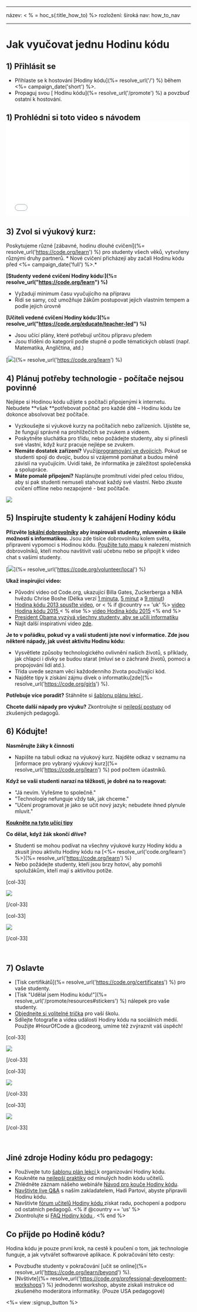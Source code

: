 * * *

název: < % = hoc_s(:title_how_to) %> rozložení: široká nav: how_to_nav

* * *

# Jak vyučovat jednu Hodinu kódu

## 1) Přihlásit se

  * Přihlaste se k hostování [Hodiny kódu](%= resolve_url('/') %) během <%= campaign_date('short') %>.
  * Propaguj svou [ Hodinu kódu](%= resolve_url('/promote') %) a povzbuď ostatní k hostování.

## 1) Prohlédni si toto video s návodem <iframe width="500" height="255" src="//www.youtube.com/embed/SrnvvWDm73k" frameborder="0" allowfullscreen></iframe>
## 3) Zvol si výukový kurz:

Poskytujeme různé [zábavné, hodinu dlouhé cvičení](%= resolve_url('https://code.org/learn') %) pro studenty všech věků, vytvořeny různými druhy partnerů. * Nové cvičení přicházejí aby začali Hodinu kódu před <%= campaign_date('full') %>.*

**[Studenty vedené cvičení Hodiny kódu:](%= resolve_url("https://code.org/learn") %)**

  * Vyžadují minimum času vyučujícího na přípravu
  * Řídí se samy, což umožňuje žákům postupovat jejich vlastním tempem a podle jejich úrovně

**[Učiteli vedené cvičení Hodiny kódu:](%= resolve_url("https://code.org/educate/teacher-led") %)**

  * Jsou učící plány, které potřebují určitou přípravu předem
  * Jsou tříděni do kategoríí podle stupně *a* podle tématických oblastí (např. Matematika, Angličtina, atd.)

[![](/images/fit-700/tutorials.png)](%= resolve_url('https://code.org/learn') %)

## 4) Plánuj potřeby technologie - počítače nejsou povinné

Nejlépe si Hodinou kódu užijete s počítači připojenými k internetu. Nebudete **však **potřebovat počítač pro každé dítě – Hodinu kódu lze dokonce absolvovat bez počítače.

  * Vyzkoušejte si výukové kurzy na počítačích nebo zařízeních. Ujistěte se, že fungují správně na prohlížečích se zvukem a videem.
  * Poskytněte sluchátka pro třídu, nebo požádejte studenty, aby si přinesli své vlastní, když kurz pracuje nejlépe se zvukem.
  * **Nemáte dostatek zařízení?** Využij[programování ve dvojicích](https://www.youtube.com/watch?v=vgkahOzFH2Q). Pokud se studenti spojí do dvojic, budou si vzájemně pomáhat a budou méně závislí na vyučujícím. Uvidí také, že informatika je záležitost společenská a spolupráce.
  * **Máte pomalé připojení?** Naplánujte promítnutí videí před celou třídou, aby si pak studenti nemuseli stahovat každý své vlastní. Nebo zkuste cvičení offline nebo nezapojené - bez počítače.

![](/images/fit-350/group_ipad.jpg)

## 5) Inspirujte studenty k zahájení Hodiny kódu

**Přizvěte [lokální dobrovolníky](https://code.org/volunteer/local) aby inspirovali studenty, mluvením o škále možností s informatikou.** Jsou zde tisíce dobrovolníku kolem světa, připraveni vypomoci s Hodinou kódu. [Použijte tuto mapu](https://code.org/volunteer/local) k nalezení místních dobrovolníků, kteří mohou navštívit vaší učebnu nebo se připojit k video chat s vašimi studenty.

[![](/images/fit-300/volunteer-map.png)](%= resolve_url('https://code.org/volunteer/local') %)

**Ukaž inspirující video:**

  * Původní video od Code.org, ukazující Billa Gates, Zuckerberga a NBA hvězdu Chrise Boshe (Délka verzí [1 minuta](https://www.youtube.com/watch?v=qYZF6oIZtfc), [5 minut](https://www.youtube.com/watch?v=nKIu9yen5nc) a [9 minut](https://www.youtube.com/watch?v=dU1xS07N-FA))
  * [Hodina kódu 2013 spusťte video](https://www.youtube.com/watch?v=FC5FbmsH4fw), or < % if @country == 'uk' %> [video Hodina kódu 2015 ](https://www.youtube.com/watch?v=7L97YMYqLHc) < % else %> [video Hodina kódu 2015](https://www.youtube.com/watch?v=7L97YMYqLHc) <% end %>
  * [President Obama vyzývá všechny studenty, aby se učili informatiku](https://www.youtube.com/watch?v=6XvmhE1J9PY)
  * Najít další inspirativní video [zde](https://www.youtube.com/playlist?list=PLzdnOPI1iJNfpD8i4Sx7U0y2MccnrNZuP).

**Je to v pořádku, pokud vy a vaši studenti jste noví v informatice. Zde jsou některé nápady, jak uvést aktivitu Hodinu kódu:**

  * Vysvětlete způsoby technologického ovlivnění našich životů, s příklady, jak chlapci i dívky se budou starat (mluví se o záchraně životů, pomoci a propojování lidí atd.).
  * Třída uvede seznam věcí každodenního života používající kód.
  * Najděte tipy k získání zájmu dívek o informatiku[zde](%= resolve_url('https://code.org/girls') %).

**Potřebuje více poradit?** Stáhněte si [šablonu plánu lekcí ](/files/EducatorHourofCodeLessonPlanOutline.docx).

**Chcete další nápady pro výuku?** Zkontrolujte si [nejlepší postupy](http://www.slideshare.net/TeachCode/hour-of-code-best-practices-for-successful-educators-51273466) od zkušených pedagogů.

## 6) Kódujte!

**Nasměrujte žáky k činnosti**

  * Napište na tabuli odkaz na výukový kurz. Najděte odkaz v seznamu na [informace pro vybraný výukový kurz](%= resolve_url('https://code.org/learn') %) pod počtem účastníků.

**Když se vaši studenti narazí na těžkosti, je dobré na to reagovat:**

  * "Já nevím. Vyřešme to společně."
  * "Technologie nefunguje vždy tak, jak chceme."
  * "Učení programovat je jako se učit nový jazyk; nebudete ihned plynule mluvit."

**[Koukněte na tyto učící tipy](http://www.code.org/files/CSTT_IntroducingCS.PDF)**

**Co dělat, když žák skončí dříve?**

  * Studenti se mohou podívat na všechny výukové kurzy Hodiny kódu a zkusit jinou aktivitu Hodiny kódu na [<%= resolve_url('code.org/learn') %>](%= resolve_url('https://code.org/learn') %)
  * Nebo požádejte studenty, kteří jsou brzy hotoví, aby pomohli spolužákům, kteří mají s aktivitou potíže.

[col-33]

![](/images/fit-250/highschoolgirls.jpeg)

[/col-33]

[col-33]

![](/images/fit-300/group_ar.jpg)

[/col-33]

<p style="clear:both">
  &nbsp;
</p>

## 7) Oslavte

  * [Tisk certifikátů](%= resolve_url('https://code.org/certificates') %) pro vaše studenty.
  * [Tisk "Udělal jsem Hodinu kódu!"](%= resolve_url('/promote/resources#stickers') %) nálepek pro vaše studenty.
  * [Objednejte si volitelné trička](http://blog.code.org/post/132608499493/hour-of-code-shirts-and-more) pro vaší školu.
  * Sdílejte fotografie a videa události Hodiny kódu na sociálních médií. Použijte #HourOfCode a @codeorg, umíme též zvýraznit váš úspěch!

[col-33]

![](/images/fit-250/celebrate2.jpeg)

[/col-33]

[col-33]

![](/images/fit-260/highlight-certificates.jpg)

[/col-33]

[col-33]

![](/images/fit-300/boy-certificate.jpg)

[/col-33]

<p style="clear:both">
  &nbsp;
</p>

## Jiné zdroje Hodiny kódu pro pedagogy:

  * Používejte tuto [šablonu plán lekcí ](/files/EducatorHourofCodeLessonPlanOutline.docx) k organizování Hodiny kódu.
  * Koukněte na [nejlepší praktiky](http://www.slideshare.net/TeachCode/hour-of-code-best-practices-for-successful-educators-51273466) od minulých hodin kódu učitelů. 
  * Zhlédněte záznam nášeho webináře [Návod pro kouče Hodiny kódu](https://youtu.be/EJeMeSW2-Mw).
  * [Navštivte live Q&A](http://www.eventbrite.com/e/ask-your-final-questions-and-prepare-for-the-2015-hour-of-code-with-codeorg-founder-hadi-partovi-tickets-17987437911) s naším zakladatelem, Hadi Partovi, abyste připravili Hodinu kódu.
  * Navštivte [fórum učitelů Hodiny kódu ](http://forum.code.org/c/plc/hour-of-code) získat radu, pochopení a podporu od ostatních pedagogů. <% if @country == 'us' %>
  * Zkontrolujte si [FAQ Hodiny kódu ](https://support.code.org/hc/en-us/categories/200147083-Hour-of-Code). <% end %>

## Co přijde po Hodině kódu?

Hodina kódu je pouze první krok, na cestě k poučení o tom, jak technologie funguje, a jak vytvářet softwarové aplikace. K pokračování této cesty:

  * Povzbuďte studenty v pokračování [učit se online](%= resolve_url('https://code.org/learn/beyond') %).
  * [Nvštivte](%= resolve_url('https://code.org/professional-development-workshops') %) jednodenní workshop, abyste získali instrukce od zkušeného moderátora informatiky. (Pouze USA pedagogové)

<%= view :signup_button %>